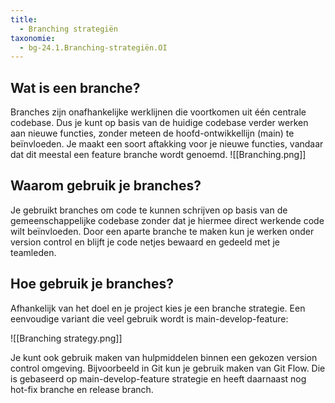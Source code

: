 ```yaml
---
title:
  - Branching strategiën
taxonomie:
  - bg-24.1.Branching-strategiën.OI
---
```

## Wat is een branche?
Branches zijn onafhankelijke werklijnen die voortkomen uit één centrale codebase. Dus je kunt op basis van de huidige codebase verder werken aan nieuwe functies, zonder meteen de hoofd-ontwikkellijn (main) te beïnvloeden. Je maakt een soort aftakking voor je nieuwe functies, vandaar dat dit meestal een feature branche wordt genoemd.
![[Branching.png]]

## Waarom gebruik je branches?
Je gebruikt branches om code te kunnen schrijven op basis van de gemeenschappelijke codebase zonder dat je hiermee direct werkende code wilt beïnvloeden. Door een aparte branche te maken kun je werken onder version control en blijft je code netjes bewaard en gedeeld met je teamleden.
## Hoe gebruik je branches?
Afhankelijk van het doel en je project kies je een branche strategie. Een eenvoudige variant die veel gebruik wordt is main-develop-feature:

![[Branching strategy.png]]

Je kunt ook gebruik maken van hulpmiddelen binnen een gekozen version control omgeving. Bijvoorbeeld in Git kun je gebruik maken van Git Flow. Die is gebaseerd op main-develop-feature strategie en heeft daarnaast nog hot-fix branche en release branch.





